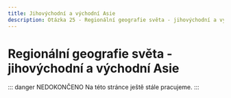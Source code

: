 ```yaml
---
title: Jihovýchodní a východní Asie
description: Otázka 25 - Regionální geografie světa - jihovýchodní a východní Asie
---
```


# **Regionální geografie světa - jihovýchodní a východní Asie**

::: danger NEDOKONČENO
Na této stránce ještě stále pracujeme.
:::
